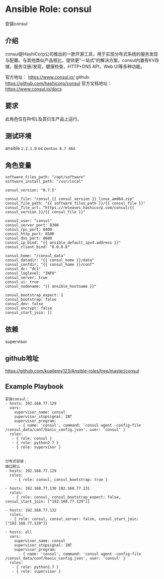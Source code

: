 # Ansible Role: consul

安装consul

## 介绍
consul是HashiCorp公司推出的一款开源工具，用于实现分布式系统的服务发现与配置。与其他类似产品相比，提供更“一站式”的解决方案。consul内置有KV存储，服务注册/发现，健康检查，HTTP+DNS API，Web UI等多种功能。

官方地址： https://www.consul.io/
github: https://github.com/hashicorp/consul
官方文档地址：https://www.consul.io/docs

## 要求

此角色仅在RHEL及其衍生产品上运行。

## 测试环境

ansible `2.2.1.0`
os `Centos 6.7 X64`

## 角色变量
	software_files_path: "/opt/software"
	software_install_path: "/usr/local"

	consul_version: "0.7.5"

	consul_file: "consul_{{ consul_version }}_linux_amd64.zip"
	consul_file_path: "{{ software_files_path }}/{{ consul_file }}"
	consul_file_url: "https://releases.hashicorp.com/consul/{{ consul_version }}/{{ consul_file }}"

	consul_user: "consul"
	consul_server_port: 8300
	consul_rpc_port: 8400
	consul_http_port: 8500
	consul_dns_port: 8600
	consul_ip_bind: "{{ ansible_default_ipv4.address }}"
	consul_client_bind: "0.0.0.0"

	consul_home: "/consul_data"
	consul_datadir: "{{ consul_home }}/data"
	consul_confdir: "{{ consul_home }}/conf"
	consul_dc: "dc1"
	consul_loglevel: "INFO"
	consul_server: true
	consul_ui: true
	consul_nodename: "{{ ansible_hostname }}"

	consul_bootstrap_expect: 1
	consul_bootstrap: false
	consul_dev: false
	consul_encrypt: false
	consul_start_join: []

## 依赖

supervisor

## github地址
https://github.com/kuailemy123/Ansible-roles/tree/master/consul

## Example Playbook

	安装consul：
	- hosts: 192.168.77.129
	  vars:
		supervisor_name: consul
		supervisor_stopsignal: INT
		supervisor_program: 
		  - { name: 'consul', command: 'consul agent -config-file /consul_data/conf/basic_config.json', user: 'consul' }
	  roles:
	   - { role: consul }
	   - { role: python2.7 }
	   - { role: supervisor }


	分布式安装：
	端口默认
	- hosts: 192.168.77.129
	  roles:
		- { role: consul, consul_bootstrap: true }

	- hosts: 192.168.77.130 192.168.77.131
	  roles:
	   - { role: consul, consul_bootstrap_expect: false, consul_start_join: ["192.168.77.129"]}

	- hosts: 192.168.77.132
	  roles:
	  - { role: consul, consul_server: false, consul_start_join: ["192.168.77.129"]}

	- hosts: all
	  vars:
		supervisor_name: consul
		supervisor_stopsignal: INT
		supervisor_program: 
		  - { name: 'consul', command: 'consul agent -config-file /consul_data/conf/basic_config.json', user: 'consul' }
	  roles:
	   - { role: python2.7 }
	   - { role: supervisor }